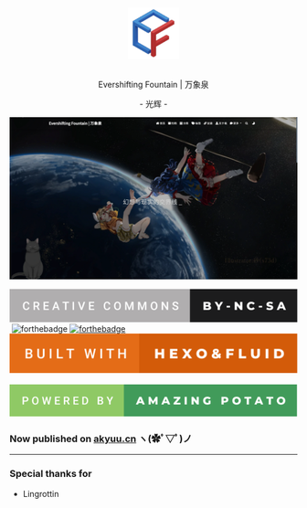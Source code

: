 <div align="center">
<img width="90" src="source/potato-resources/resources/fluid.png" alt="logo"></br></br>
<p>Evershifting Fountain | 万象泉</p>
<p>- 光辉 -</p>
</div>

[![](readme_resources/ef.webp)](https://akyuu.cn)

[![forthebadge](readme_resources/creative-commons-by-nc-sa.svg)](https://creativecommons.org/licenses/by-nc-sa/4.0/)&nbsp;![forthebadge](https://forthebadge.com/images/badges/made-with-markdown.svg)&nbsp;[![forthebadge](https://forthebadge.com/images/badges/contains-cat-gifs.svg)](https://uof.edu.kg/imacat/)&nbsp;[![forthebadge](readme_resources/built-with-hexo&fluid.svg)](https://hexo.io/)&nbsp;![forthebadge](readme_resources/powered-by-amazing-potato.svg)  

### Now published on [akyuu.cn](https://akyuu.cn) ヽ(✿ﾟ▽ﾟ)ノ

---

### Special thanks for
 - Lingrottin

